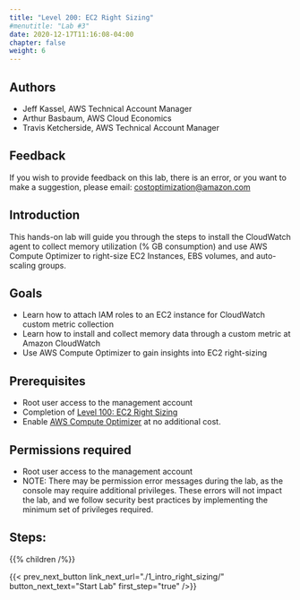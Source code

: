 ```yaml
---
title: "Level 200: EC2 Right Sizing"
#menutitle: "Lab #3"
date: 2020-12-17T11:16:08-04:00
chapter: false
weight: 6
---
```

## Authors
- Jeff Kassel, AWS Technical Account Manager
- Arthur Basbaum, AWS Cloud Economics
- Travis Ketcherside, AWS Technical Account Manager

## Feedback
If you wish to provide feedback on this lab, there is an error, or you want to make a suggestion, please email: costoptimization@amazon.com

## Introduction
This hands-on lab will guide you through the steps to install the CloudWatch agent to collect memory utilization (% GB consumption) and use AWS Compute Optimizer to right-size EC2 Instances, EBS volumes, and auto-scaling groups.

## Goals
- Learn how to attach IAM roles to an EC2 instance for CloudWatch custom metric collection
- Learn how to install and collect memory data through a custom metric at Amazon CloudWatch
- Use AWS Compute Optimizer to gain insights into EC2 right-sizing

## Prerequisites
- Root user access to the management account
- Completion of [Level 100: EC2 Right Sizing](https://wellarchitectedlabs.com/cost/100_labs/100_aws_resource_optimization/)
- Enable [AWS Compute Optimizer](https://aws.amazon.com/compute-optimizer/getting-started/) at no additional cost.

## Permissions required
- Root user access to the management account
- NOTE: There may be permission error messages during the lab, as the console may require additional privileges. These errors will not impact the lab, and we follow security best practices by implementing the minimum set of privileges required.

## Steps:
{{% children  /%}}


{{< prev_next_button link_next_url="./1_intro_right_sizing/" button_next_text="Start Lab" first_step="true" />}}